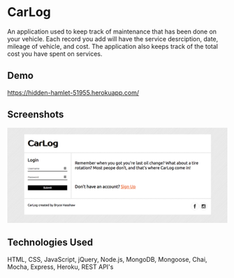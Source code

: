 # CarLog

An application used to keep track of maintenance that has been done on your vehicle. Each record you add will have the service desrciption, date, mileage of vehicle, and cost. The application also keeps track of the total cost you have spent on services. 

## Demo 
https://hidden-hamlet-51955.herokuapp.com/

## Screenshots
<img src="/views/login.png">

## Technologies Used

HTML, CSS, JavaScript, jQuery, Node.js, MongoDB, Mongoose, Chai, Mocha, Express, Heroku, REST API's

